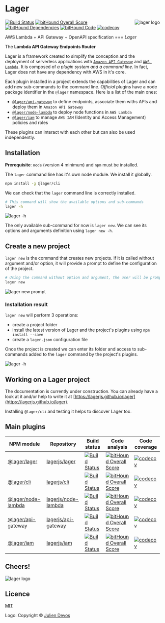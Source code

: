 Lager
===

<img align="right" alt="lager logo" src="https://raw.githubusercontent.com/lagerjs/lager/master/img/lager-logo2.png" />

[![Build Status](https://travis-ci.org/lagerjs/lager.svg)](https://travis-ci.org/lagerjs/lager)
[![bitHound Overall Score](https://www.bithound.io/github/lagerjs/lager/badges/score.svg)](https://www.bithound.io/github/lagerjs/lager)
[![bitHound Dependencies](https://www.bithound.io/github/lagerjs/lager/badges/dependencies.svg)](https://www.bithound.io/github/lagerjs/lager/dev/dependencies/npm)
[![bitHound Code](https://www.bithound.io/github/lagerjs/lager/badges/code.svg)](https://www.bithound.io/github/lagerjs/lager)
[![codecov](https://codecov.io/gh/lagerjs/lager/branch/master/graph/badge.svg)](https://codecov.io/gh/lagerjs/lager)

AWS Lambda + API Gateway + OpenAPI specification === *Lager*

The **Lambda API Gateway Endpoints Router**

Lager is a framework created to simplify the conception and the deployment of serverless applications with
[`Amazon API Gateway`](https://aws.amazon.com/api-gateway/) and [`AWS Lambda`](https://aws.amazon.com/lambda/).
It is composed of *a plugin system and a command line*. In fact, Lager does not have any dependency with AWS in it's core.

Each plugin installed in a project extends the capabilities of Lager and can add new sub-commands to the command line.
*Official* plugins have a node package identifier in the `@lager` namespace. Here is a list of the main ones:

*   [`@lager/api-gateway`](https://www.npmjs.com/package/@lager/api-gateway) to define endpoints, associate them withs APIs and deploy them in
    `Amazon API Gateway`
*   [`@lager/node-lambda`](https://www.npmjs.com/package/@lager/node-lambda) to deploy node functions in `AWS Lambda`
*   [`@lager/iam`](https://www.npmjs.com/package/@lager/iam) to manage `AWS IAM` (Identity and Access Management) policies and roles

These plugins can interact with each other but can also be used independently.

Installation
---

**Prerequisite**: `node` (version 4 minimum) and `npm` must be installed.

The `lager` command line has it's own node module. We install it globally.

```bash
npm install -g @lager/cli
```

We can check that the `lager` command line is correctly installed.

```bash
# This command will show the available options and sub-commands
lager -h
```

![lager -h](https://raw.githubusercontent.com/lagerjs/lager/master/img/lager-h.png)

The only available sub-command for now is `lager new`. We can see its options and arguments definition using `lager new -h`.

Create a new project
---

`lager new` is the command that creates new projects.
If it is called without argument and/or option, it will provide a prompt to define the configuration of the project.

```bash
# Using the command without option and argument, the user will be prompted to give information about the project configuration
lager new
```

![lager new prompt](https://raw.githubusercontent.com/lagerjs/lager/master/img/prompt.gif)

### Installation result

`lager new` will perform 3 operations:

*   create a project folder
*   install the latest version of Lager and the project's plugins using `npm install --save`
*   create a `lager.json` configuration file

Once the project is created we can enter its folder and access to sub-commands added to the `lager` command by the project's plugins.

![lager -h](https://raw.githubusercontent.com/lagerjs/lager/master/img/lager-h2.png)

Working on a Lager project
---

The documentation is currently under construction. You can already have a look at it and/or help to write it at [https://lagerjs.github.io/lager](https://lagerjs.github.io/lager).

Installing `@lager/cli` and testing it helps to discover Lager too.

Main plugins
---

| NPM module | Repository | Build status | Code analysis | Code coverage |
| ---------- |------------| ------------ | ------------- | ------------- |
| [@lager/lager](https://www.npmjs.com/package/@lager/lager) | [lagerjs/lager](https://github.com/lagerjs/lager) | [![Build Status](https://travis-ci.org/lagerjs/lager.svg)](https://travis-ci.org/lagerjs/lager) | [![bitHound Overall Score](https://www.bithound.io/github/lagerjs/lager/badges/score.svg)](https://www.bithound.io/github/lagerjs/lager) | [![codecov](https://codecov.io/gh/lagerjs/lager/branch/master/graph/badge.svg)](https://codecov.io/gh/lagerjs/lager) |
| [@lager/cli](https://www.npmjs.com/package/@lager/cli) | [lagerjs/cli](https://github.com/lagerjs/cli) | [![Build Status](https://travis-ci.org/lagerjs/cli.svg)](https://travis-ci.org/lagerjs/cli) | [![bitHound Overall Score](https://www.bithound.io/github/lagerjs/cli/badges/score.svg)](https://www.bithound.io/github/lagerjs/cli) | [![codecov](https://codecov.io/gh/lagerjs/cli/branch/master/graph/badge.svg)](https://codecov.io/gh/lagerjs/cli) |
| [@lager/node-lambda](https://www.npmjs.com/package/@lager/node-lambda) | [lagerjs/node-lambda](https://github.com/lagerjs/node-lambda) | [![Build Status](https://travis-ci.org/lagerjs/node-lambda.svg)](https://travis-ci.org/lagerjs/node-lambda) | [![bitHound Overall Score](https://www.bithound.io/github/lagerjs/node-lambda/badges/score.svg)](https://www.bithound.io/github/lagerjs/node-lambda) | [![codecov](https://codecov.io/gh/lagerjs/node-lambda/branch/master/graph/badge.svg)](https://codecov.io/gh/lagerjs/node-lambda) |
| [@lager/api-gateway](https://www.npmjs.com/package/@lager/api-gateway) | [lagerjs/api-gateway](https://github.com/lagerjs/api-gateway) | [![Build Status](https://travis-ci.org/lagerjs/api-gateway.svg)](https://travis-ci.org/lagerjs/api-gateway) | [![bitHound Overall Score](https://www.bithound.io/github/lagerjs/api-gateway/badges/score.svg)](https://www.bithound.io/github/lagerjs/api-gateway) | [![codecov](https://codecov.io/gh/lagerjs/api-gateway/branch/master/graph/badge.svg)](https://codecov.io/gh/lagerjs/api-gateway) |
| [@lager/iam](https://www.npmjs.com/package/@lager/iam) | [lagerjs/iam](https://github.com/lagerjs/iam) | [![Build Status](https://travis-ci.org/lagerjs/iam.svg)](https://travis-ci.org/lagerjs/iam) | [![bitHound Overall Score](https://www.bithound.io/github/lagerjs/iam/badges/score.svg)](https://www.bithound.io/github/lagerjs/iam) | [![codecov](https://codecov.io/gh/lagerjs/iam/branch/master/graph/badge.svg)](https://codecov.io/gh/lagerjs/iam) |

Cheers!
---

![lager logo](https://raw.githubusercontent.com/lagerjs/lager/master/img/lager-logo1.png)

Licence
---

[MIT](LICENSE)

Logo: Copyright © [Julien Devos](http://devos.ju.free.fr)
